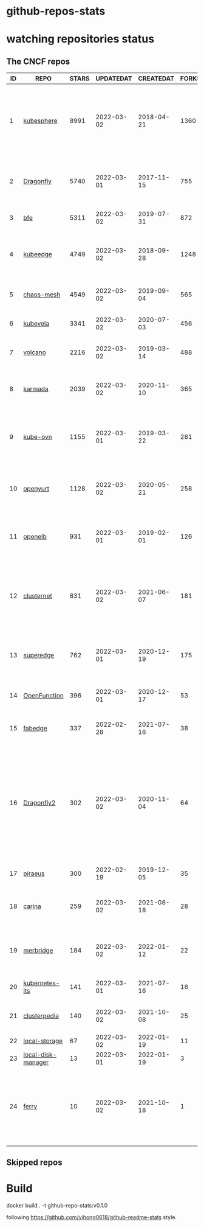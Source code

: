 # github-repos-stats

# watching repositories status
<!--START_SECTION:github_repos-->
## The CNCF repos
| ID |                                  REPO                                  | STARS | UPDATEDAT  | CREATEDAT  | FORKSCOUNT |                                                                                     DESCRIPTIONS                                                                                     |
|----|------------------------------------------------------------------------|-------|------------|------------|------------|--------------------------------------------------------------------------------------------------------------------------------------------------------------------------------------|
|  1 | [kubesphere](https://github.com/kubesphere/kubesphere)                 |  8991 | 2022-03-02 | 2018-04-21 |       1360 | The container platform tailored for Kubernetes multi-cloud, datacenter, and edge management ⎈ 🖥 ☁️                                                                                   |
|  2 | [Dragonfly](https://github.com/dragonflyoss/Dragonfly)                 |  5740 | 2022-03-01 | 2017-11-15 |        755 | Dragonfly is an intelligent P2P based image and file distribution system.                                                                                                            |
|  3 | [bfe](https://github.com/bfenetworks/bfe)                              |  5311 | 2022-03-02 | 2019-07-31 |        872 | A modern layer 7 load balancer from baidu                                                                                                                                            |
|  4 | [kubeedge](https://github.com/kubeedge/kubeedge)                       |  4749 | 2022-03-02 | 2018-09-28 |       1248 | Kubernetes Native Edge Computing Framework (project under CNCF)                                                                                                                      |
|  5 | [chaos-mesh](https://github.com/chaos-mesh/chaos-mesh)                 |  4549 | 2022-03-02 | 2019-09-04 |        565 | A Chaos Engineering Platform for Kubernetes.                                                                                                                                         |
|  6 | [kubevela](https://github.com/oam-dev/kubevela)                        |  3341 | 2022-03-02 | 2020-07-03 |        456 | The Modern Application Platform.                                                                                                                                                     |
|  7 | [volcano](https://github.com/volcano-sh/volcano)                       |  2216 | 2022-03-02 | 2019-03-14 |        488 | A Cloud Native Batch System (Project under CNCF)                                                                                                                                     |
|  8 | [karmada](https://github.com/karmada-io/karmada)                       |  2039 | 2022-03-02 | 2020-11-10 |        365 | Open, Multi-Cloud, Multi-Cluster Kubernetes Orchestration                                                                                                                            |
|  9 | [kube-ovn](https://github.com/kubeovn/kube-ovn)                        |  1155 | 2022-03-01 | 2019-03-22 |        281 | A Kubernetes Network Fabric for Enterprises that is Rich in Functions and Easy in Operations                                                                                         |
| 10 | [openyurt](https://github.com/openyurtio/openyurt)                     |  1128 | 2022-03-02 | 2020-05-21 |        258 | OpenYurt - Extending your native Kubernetes to edge(project under CNCF)                                                                                                              |
| 11 | [openelb](https://github.com/openelb/openelb)                          |   931 | 2022-03-01 | 2019-02-01 |        126 | Load Balancer Implementation for Kubernetes in Bare-Metal, Edge, and Virtualization                                                                                                  |
| 12 | [clusternet](https://github.com/clusternet/clusternet)                 |   831 | 2022-03-02 | 2021-06-07 |        181 | Managing your Kubernetes clusters (including public, private, edge, etc) as easily as visiting the Internet ⎈                                                                        |
| 13 | [superedge](https://github.com/superedge/superedge)                    |   762 | 2022-03-01 | 2020-12-19 |        175 | An edge-native container management system for edge computing                                                                                                                        |
| 14 | [OpenFunction](https://github.com/OpenFunction/OpenFunction)           |   396 | 2022-03-01 | 2020-12-17 |         53 | Cloud Native Function-as-a-Service Platform                                                                                                                                          |
| 15 | [fabedge](https://github.com/FabEdge/fabedge)                          |   337 | 2022-02-28 | 2021-07-16 |         38 | Secure Edge Networking Solution Based On Kubernetes                                                                                                                                  |
| 16 | [Dragonfly2](https://github.com/dragonflyoss/Dragonfly2)               |   302 | 2022-03-02 | 2020-11-04 |         64 | Dragonfly is an intelligent P2P based image and file distribution system, it also provides a variety of enterprise-level (efficiency, stability, safety, low-cost) product features. |
| 17 | [piraeus](https://github.com/piraeusdatastore/piraeus)                 |   300 | 2022-02-19 | 2019-12-05 |         35 | High Available Datastore for Kubernetes                                                                                                                                              |
| 18 | [carina](https://github.com/carina-io/carina)                          |   259 | 2022-03-02 | 2021-08-18 |         28 | Carina: an high performance and ops-free local storage for kubernetes                                                                                                                |
| 19 | [merbridge](https://github.com/merbridge/merbridge)                    |   184 | 2022-03-02 | 2022-01-12 |         22 | Use eBPF to speed up your Service Mesh like crossing an Einstein-Rosen Bridge.                                                                                                       |
| 20 | [kubernetes-lts](https://github.com/klts-io/kubernetes-lts)            |   141 | 2022-03-01 | 2021-07-16 |         18 | Kubernetes LTS(long term support)                                                                                                                                                    |
| 21 | [clusterpedia](https://github.com/clusterpedia-io/clusterpedia)        |   140 | 2022-03-02 | 2021-10-08 |         25 | The Encyclopedia of Kubernetes clusters                                                                                                                                              |
| 22 | [local-storage](https://github.com/hwameistor/local-storage)           |    67 | 2022-03-02 | 2022-01-19 |         11 | local-storage                                                                                                                                                                        |
| 23 | [local-disk-manager](https://github.com/hwameistor/local-disk-manager) |    13 | 2022-03-01 | 2022-01-19 |          3 | local-disk-manager                                                                                                                                                                   |
| 24 | [ferry](https://github.com/ferry-proxy/ferry)                          |    10 | 2022-03-02 | 2021-10-18 |          1 | Ferry is a multi-cluster communication component of Kubernetes that supports mapping services from one cluster to another.                                                           |



## Skipped repos
<!--END_SECTION:github_repos-->

# Build

docker build . -t github-repo-stats:v0.1.0

following https://github.com/yihong0618/github-readme-stats style.
